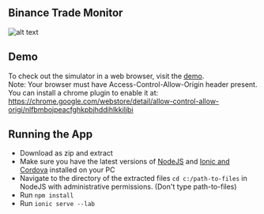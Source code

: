 ## Binance Trade Monitor
![alt text](https://github.com/guo-alan/Market-Simulator/master/demo.png)
## Demo
To check out the simulator in a web browser, visit the [demo](https://market-simulator-72622.firebaseapp.com/).  
Note: Your browser must have Access-Control-Allow-Origin header present. You can install a chrome plugin to enable it at: https://chrome.google.com/webstore/detail/allow-control-allow-origi/nlfbmbojpeacfghkpbjhddihlkkiljbi

## Running the App
- Download as zip and extract
- Make sure you have the latest versions of  [NodeJS](https://nodejs.org/en/) and [Ionic and Cordova](http://ionicframework.com/getting-started/) installed on your PC
- Navigate to the directory of the extracted files `cd c:/path-to-files` in NodeJS with administrative permissions. (Don't type path-to-files)
- Run `npm install`
- Run `ionic serve --lab`
